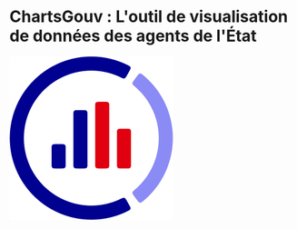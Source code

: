 # ChartsGouv : L'outil de visualisation de données des agents de l'État

![logo ChartsGouv](images/logo.png)